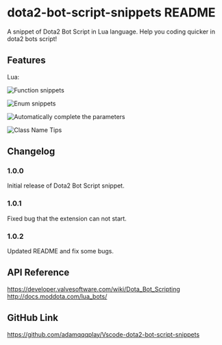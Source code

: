# dota2-bot-script-snippets README

A snippet of Dota2 Bot Script in Lua language. Help you coding quicker in dota2 bots script!

## Features

Lua: 

![Function snippets](https://raw.githubusercontent.com/adamqqqplay/Vscode-dota2-bot-script-snippets/master/images/feature-1.png)

![Enum snippets](https://raw.githubusercontent.com/adamqqqplay/Vscode-dota2-bot-script-snippets/master/images/feature-2.png)

![Automatically complete the parameters](https://raw.githubusercontent.com/adamqqqplay/Vscode-dota2-bot-script-snippets/master/images/feature-3.png)

![Class Name Tips](https://raw.githubusercontent.com/adamqqqplay/Vscode-dota2-bot-script-snippets/master/images/feature-4.png)

## Changelog
### 1.0.0

Initial release of Dota2 Bot Script snippet.

### 1.0.1

Fixed bug that the extension can not start.

### 1.0.2

Updated README and fix some bugs.

## API Reference
https://developer.valvesoftware.com/wiki/Dota_Bot_Scripting
http://docs.moddota.com/lua_bots/

## GitHub Link
https://github.com/adamqqqplay/Vscode-dota2-bot-script-snippets
